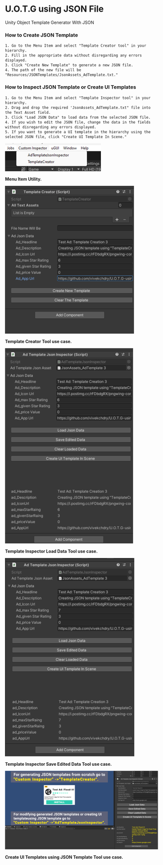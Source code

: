 # U.O.T.G using JSON File
 Unity Object Template Generator With JSON
 
### How to Create JSON Template

	1. Go to the Menu Item and select "Template Creator tool" in your hierarchy.
	2. Fill in the appropriate data without disregarding any errors displayed.
	3. Click "Create New Template" to generate a new JSON file.
	4. The path of the new file will be "Resources/JSONTemplates/JsonAssets_AdTemplate.txt."


### How to Inspect JSON Template or Create UI Templates
	1. Go to the Menu Item and select "Template Inspector tool" in your hierarchy.
	2. Drag and drop the required 'JsonAssets_AdTemplate.txt" file into the Text Asset field.
	3. Click "Load JSON Data" to load data from the selected JSON file.
	4. If you wish to edit the JSON file, change the data in the fields without disregarding any errors displayed.
	5. If you want to generate a UI template in the hierarchy using the selected JSON file, click "Create UI Template In Scene."

 
![Menu Item for tools](screenshots/MenuItem.png)

**Menu Item Utility.**

![Template Creator tool](screenshots/TemplateCreatorTool.png)

**Template Creator Tool use case.**

![Template Inspector Load Data](screenshots/TemplateInspector_LoadData.png)

**Template Inspector Load Data Tool use case.**

![Template Inspector Save Edited Data](screenshots/TemplateInspector_SaveEditedData.png)

**Template Inspector Save Edited Data Tool use case.**

![Template Inspector Create UI Templates using JSON](screenshots/TemplateInspector_CreateUITemplate.png)

**Create UI Templates using JSON Template Tool use case.**

